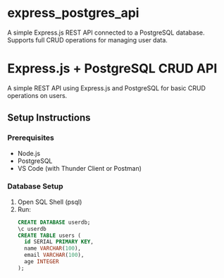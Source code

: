 # express_postgres_api
A simple Express.js REST API connected to a PostgreSQL database. Supports full CRUD operations for managing user data.

# Express.js + PostgreSQL CRUD API

A simple REST API using Express.js and PostgreSQL for basic CRUD operations on users.

## Setup Instructions

### Prerequisites
- Node.js
- PostgreSQL
- VS Code (with Thunder Client or Postman)

### Database Setup
1. Open SQL Shell (psql)
2. Run:
   ```sql
   CREATE DATABASE userdb;
   \c userdb
   CREATE TABLE users (
     id SERIAL PRIMARY KEY,
     name VARCHAR(100),
     email VARCHAR(100),
     age INTEGER
   );
